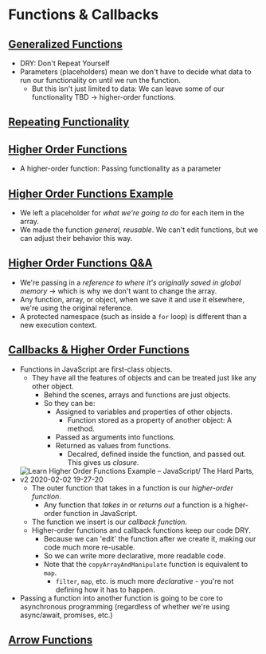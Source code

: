 # Functions & Callbacks

## [Generalized Functions](https://frontendmasters.com/courses/javascript-hard-parts-v2/generalized-functions/)

- DRY: Don't Repeat Yourself
- Parameters (placeholders) mean we don't have to decide what data to run our functionality on until we run the function.
  - But this isn't just limited to data: We can leave some of our functionality TBD &rarr; higher-order functions.

## [Repeating Functionality](https://frontendmasters.com/courses/javascript-hard-parts-v2/repeating-functionality/)

## [Higher Order Functions](https://frontendmasters.com/courses/javascript-hard-parts-v2/higher-order-functions/)

- A higher-order function: Passing functionality as a parameter

## [Higher Order Functions Example](https://frontendmasters.com/courses/javascript-hard-parts-v2/higher-order-functions-example/)

- We left a placeholder for *what we're going to do* for each item in the array.
- We made the function *general, reusable*. We can't edit functions, but we can adjust their behavior this way.

## [Higher Order Functions Q&A](https://frontendmasters.com/courses/javascript-hard-parts-v2/higher-order-functions-q-a/)

- We're passing in a *reference to where it's originally saved in global memory* &rarr; which is why we don't want to change the array.
- Any function, array, or object, when we save it and use it elsewhere, we're using the original reference.
- A protected namespace (such as inside a `for` loop) is different than a new execution context.

## [Callbacks & Higher Order Functions](https://frontendmasters.com/courses/javascript-hard-parts-v2/callbacks-higher-order-functions/)

- Functions in JavaScript are first-class objects.
  - They have all the features of objects and can be treated just like any other object.
    - Behind the scenes, arrays and functions are just objects.
    - So they can be:
      - Assigned to variables and properties of other objects.
        - Function stored as a property of another object: A method.
      - Passed as arguments into functions.
      - Returned as values from functions.
        - Decalred, defined inside the function, and passed out. This gives us *closure*.
- ![Learn Higher Order Functions Example – JavaScript/ The Hard Parts, v2 2020-02-02 19-27-20](./Learn&#32;Higher&#32;Order&#32;Functions&#32;Example&#32;–&#32;JavaScript:&#32;The&#32;Hard&#32;Parts,&#32;v2&#32;2020-02-02&#32;19-27-20.png)
  - The outer function that takes in a function is our *higher-order function*.
    - Any function that *takes in* or *returns out* a function is a higher-order function in JavaScript.
  - The function we insert is our *callback function*.
  - Higher-order functions and callback functions keep our code DRY.
    - Because we can 'edit' the function after we create it, making our code much more re-usable.
    - So we can write more declarative, more readable code.
    - Note that the `copyArrayAndManipulate` function is equivalent to `map`.
      - `filter`, `map`, etc. is much more *declarative* - you're not defining how it has to happen.
- Passing a function into another function is going to be core to asynchronous programming (regardless of whether we're using async/await, promises, etc.)

## [Arrow Functions](https://frontendmasters.com/courses/javascript-hard-parts-v2/arrow-functions/)

